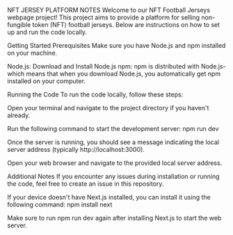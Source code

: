 NFT JERSEY PLATFORM NOTES
Welcome to our NFT Football Jerseys webpage project! This project aims to provide a platform for selling non-fungible token (NFT) football jerseys. Below are instructions on how to set up and run the code locally.

Getting Started
Prerequisites
Make sure you have Node.js and npm installed on your machine.

Node.js: Download and Install Node.js
npm: npm is distributed with Node.js- which means that when you download Node.js, you automatically get npm installed on your computer.

Running the Code
To run the code locally, follow these steps:

Open your terminal and navigate to the project directory if you haven't already.

Run the following command to start the development server: npm run dev

Once the server is running, you should see a message indicating the local server address (typically http://localhost:3000).

Open your web browser and navigate to the provided local server address.

Additional Notes
If you encounter any issues during installation or running the code, feel free to create an issue in this repository.

If your device doesn't have Next.js installed, you can install it using the following command: npm install next

Make sure to run npm run dev again after installing Next.js to start the web server.